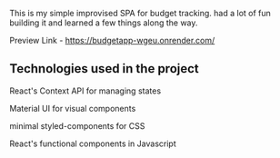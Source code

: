 This is my simple improvised SPA for budget tracking.
had a lot of fun building it and learned a few things along the way.

Preview Link - https://budgetapp-wgeu.onrender.com/

## Technologies used in the project

React's Context API for managing states

Material UI for visual components

minimal styled-components for CSS

React's functional components in Javascript
